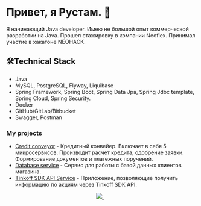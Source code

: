 # Привет, я Рустам. 👋



Я начинающий Java developer.
Имею не большой опыт коммерческой разработки на Java.
Прошел стажировку в компании Neoflex.
Принимал участие в хакатоне NEOHACK.

## 🛠Technical Stack
*   Java
*   MySQL, PostgreSQL, Flyway, Liquibase
*   Spring Framework, Spring Boot,  Spring Data Jpa, Spring Jdbc template, Spring Cloud, Spring Security.
*   Docker
*   GitHub/GitLab/Bitbucket
*   Swagger, Postman


### My  projects

*   [Credit conveyor](https://github.com/SemenovRustam/Credit_Conveyor) - Кредитный конвейер. Включает в себя 5 микросервисов. Производит расчет кредита, одобрение заявки. Формирование документов и платежных поручений. 
*   [Database service](https://github.com/SemenovRustam/DatabaseService) - Сервис для работы с базой данных клиентов магазина. 
*   [Tinkoff SDK API Service](https://github.com/SemenovRustam/TinkoffStockService) - Приложение, позволяющие получить информацию по акциям через Tinkoff SDK API.

<p align='center'>
   <a href="https://t.me/Semenov_RV" target="_blank">
    <img src="https://img.shields.io/badge/Telegram-2CA5E0?style=for-the-badge&logo=telegram&logoColor=white" />        
  </a>&nbsp;&nbsp;
</p>



